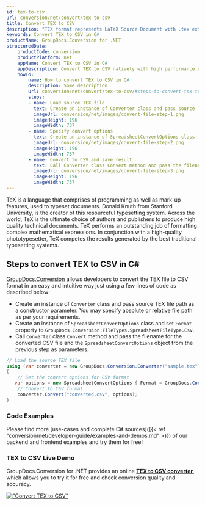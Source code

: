 ```yaml
---
id: tex-to-csv
url: conversion/net/convert/tex-to-csv
title: Convert TEX to CSV
description: "TEX format represents LaTeX Source Document with .tex extension. Learn how to convert TEX to CSV file programmatically in C# language using GroupDocs.Conversion for .NET library."
keywords: Convert TEX to CSV in C#
productName: GroupDocs.Conversion for .NET
structuredData:
    productCode: conversion
    productPlatform: net
    appName: Convert TEX to CSV in C#
    appDescription: Convert TEX to CSV natively with high performance using C# language and server side GroupDocs.Conversion for .NET APIs, without the use of any software like Microsoft or Open Office.
    howTo:
        name: How to convert TEX to CSV in C# 
        description: Some description
        url: conversion/net/convert/tex-to-csv/#steps-to-convert-tex-to-csv-in-c
        steps:
        - name: Load source TEX file 
          text: Create an instance of Converter class and pass source TEX file path as a constructor parameter. You may specify absolute or relative file path as per your requirements. 
          imageUrl: conversion/net/images/convert-file-step-1.png
          imageHeight: 196
          imageWidth: 737
        - name: Specify convert options 
          text: Create an instance of SpreadsheetConvertOptions class.
          imageUrl: conversion/net/images/convert-file-step-2.png
          imageHeight: 196
          imageWidth: 737
        - name: Convert to CSV and save result 
          text: Call Converter class Convert method and pass the filename for the converted HTML file and the SpreadsheetConvertOptions object from the previous step as parameters.
          imageUrl: conversion/net/images/convert-file-step-3.png
          imageHeight: 196
          imageWidth: 737
---
```


TeX is a language that comprises of programming as well as mark-up features, used to typeset documents. Donald Knuth from Stanford University, is the creator of this resourceful typesetting system. Across the world, TeX is the ultimate choice of authors and publishers to produce high quality technical documents. TeX performs an outstanding job of formatting complex mathematical expressions. In conjunction with a high-quality phototypesetter, TeX competes the results generated by the best traditional typesetting systems.

## Steps to convert TEX to CSV in C#

[GroupDocs.Conversion](https://products.groupdocs.com/conversion/net) allows developers to convert the TEX file to CSV format in an easy and intuitive way just using a few lines of code as described below:

* Create an instance of `Converter` class and pass source TEX file path as a constructor parameter. You may specify absolute or relative file path as per your requirements. 
* Create an instance of `SpreadsheetConvertOptions` class and set `Format` property to `GroupDocs.Conversion.FileTypes.SpreadsheetFileType.Csv`.
* Call `Converter` class `Convert` method and pass the filename for the converted CSV file and the `SpreadsheetConvertOptions` object from the previous step as parameters.

```csharp
// Load the source TEX file
using (var converter = new GroupDocs.Conversion.Converter("sample.tex"))
{
    // Set the convert options for CSV format
   var options = new SpreadsheetConvertOptions { Format = GroupDocs.Conversion.FileTypes.SpreadsheetFileType.Csv };
    // Convert to CSV format
    converter.Convert("converted.csv", options);
}
```

### Code Examples

Please find more [use-cases and complete C# sources]({{< ref "conversion/net/developer-guide/examples-and-demos.md" >}}) of our backend and frontend examples and try them for free!

### TEX to CSV Live Demo

GroupDocs.Conversion for .NET provides an online [**TEX to CSV converter**](https://products.groupdocs.app/conversion/tex-to-csv), which allows you to try it for free and check conversion quality and accuracy.

[!["Convert TEX to CSV"](conversion/net/images/convert-to-csv/convert-tex-to-csv.png)](https://products.groupdocs.app/conversion/tex-to-csv)